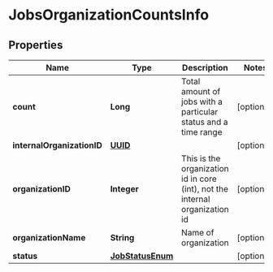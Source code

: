 

# JobsOrganizationCountsInfo

## Properties

Name | Type | Description | Notes
------------ | ------------- | ------------- | -------------
**count** | **Long** | Total amount of jobs with a particular status and a time range |  [optional]
**internalOrganizationID** | [**UUID**](UUID.md) |  |  [optional]
**organizationID** | **Integer** | This is the organization id in core (int), not the internal organization id |  [optional]
**organizationName** | **String** | Name of organization |  [optional]
**status** | [**JobStatusEnum**](JobStatusEnum.md) |  |  [optional]




